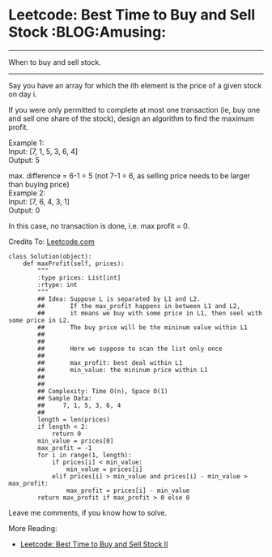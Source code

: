 # Leetcode: Best Time to Buy and Sell Stock     :BLOG:Amusing:


---

When to buy and sell stock.  

---

Say you have an array for which the ith element is the price of a given stock on day i.  

If you were only permitted to complete at most one transaction (ie, buy one and sell one share of the stock), design an algorithm to find the maximum profit.  

Example 1:  
Input: [7, 1, 5, 3, 6, 4]  
Output: 5  

max. difference = 6-1 = 5 (not 7-1 = 6, as selling price needs to be larger than buying price)  
Example 2:  
Input: [7, 6, 4, 3, 1]  
Output: 0  

In this case, no transaction is done, i.e. max profit = 0.  

Credits To: [Leetcode.com](https://leetcode.com/problems/best-time-to-buy-and-sell-stock/description/)  

    class Solution(object):
        def maxProfit(self, prices):
            """
            :type prices: List[int]
            :rtype: int
            """
            ## Idea: Suppose L is separated by L1 and L2.
            ##       If the max_profit happens in between L1 and L2,
            ##       it means we buy with some price in L1, then seel with some price in L2.
            ##       The buy price will be the mininum value within L1
            ##        
            ##
            ##       Here we suppose to scan the list only once
            ##
            ##       max_profit: best deal within L1
            ##       min_value: the mininum price within L1
            ##           
            ##       
            ## Complexity: Time O(n), Space O(1)
            ## Sample Data:
            ##     7, 1, 5, 3, 6, 4
            ##
            length = len(prices)
            if length < 2:
                return 0
            min_value = prices[0]
            max_profit = -1
            for i in range(1, length):
                if prices[i] < min_value:
                    min_value = prices[i]
                elif prices[i] > min_value and prices[i] - min_value > max_profit:
                    max_profit = prices[i] - min_value
            return max_profit if max_profit > 0 else 0

Leave me comments, if you know how to solve.  

More Reading:  
-   [Leetcode: Best Time to Buy and Sell Stock II](http://brain.dennyzhang.com/stock-decision-ii/)